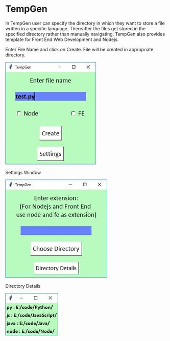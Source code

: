 # TempGen
In TempGen user can specify the directory in which they want to store a file written in a specific language. 
Thereafter the files get stored in the specified directory rather than manually navigating. 
TempGen also provides template for Front End Web Development and Nodejs.

Enter File Name and click on Create. File will be created in appropriate directory.

![](Sample_Images/1.JPG)

Settings Window

![](Sample_Images/2.JPG)

Directory Details

![](Sample_Images/3.JPG)
